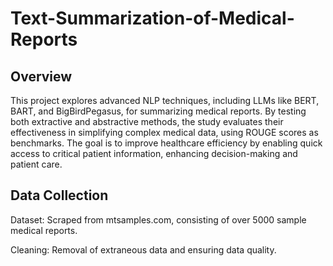# Text-Summarization-of-Medical-Reports

## Overview

This project explores advanced NLP techniques, including LLMs like BERT, BART, and BigBirdPegasus, for summarizing medical reports. By testing both extractive and abstractive methods, the study evaluates their effectiveness in simplifying complex medical data, using ROUGE scores as benchmarks. The goal is to improve healthcare efficiency by enabling quick access to critical patient information, enhancing decision-making and patient care.

## Data Collection

Dataset: Scraped from mtsamples.com, consisting of over 5000 sample medical reports.

Cleaning: Removal of extraneous data and ensuring data quality.
